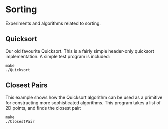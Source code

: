 # Sorting

Experiments and algorithms related to sorting.

## Quicksort

Our old favourite Quicksort. This is a fairly simple header-only quicksort implementation. A simple test program is included:

    make
    ./Quicksort

## Closest Pairs

This example shows how the Quicksort algorithm can be used as a primitive for constructing more sophisticated algorithms. This program takes a list of 2D points, and finds the closest pair:

    make
    ./ClosestPair

